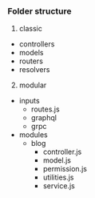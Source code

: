 ### Folder structure

1. classic

- controllers
- models
- routers
- resolvers

2. modular

- inputs
  - routes.js
  - graphql
  - grpc
- modules
  - blog
    - controller.js
    - model.js
    - permission.js
    - utilities.js
    - service.js
